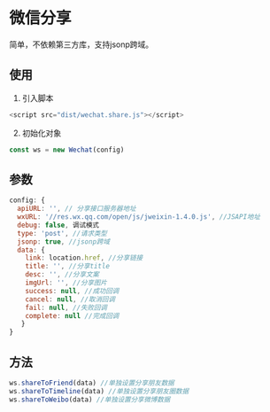 # 微信分享
简单，不依赖第三方库，支持jsonp跨域。

## 使用
1. 引入脚本
``` javascript
<script src="dist/wechat.share.js"></script>
```
2. 初始化对象 
``` javascript
const ws = new Wechat(config)
```

## 参数

``` javascript
config: {
  apiURL: '', // 分享接口服务器地址
  wxURL: '//res.wx.qq.com/open/js/jweixin-1.4.0.js', //JSAPI地址
  debug: false, 调试模式
  type: 'post', //请求类型
  jsonp: true, //jsonp跨域
  data: {
    link: location.href, //分享链接
    title: '', //分享title
    desc: '', //分享文案
    imgUrl: '', //分享图片
    success: null, //成功回调
    cancel: null, //取消回调
    fail: null, //失败回调
    complete: null //完成回调
   }
}
```
## 方法
``` javascript
ws.shareToFriend(data) //单独设置分享朋友数据
ws.shareToTimeline(data) //单独设置分享朋友圈数据
ws.shareToWeibo(data) //单独设置分享微博数据
```
